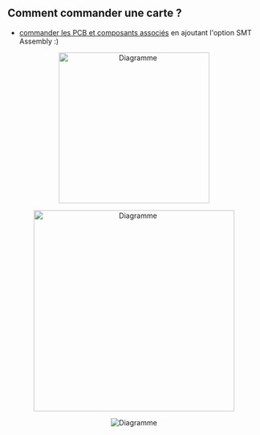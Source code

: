 ## Comment commander une carte ? 

- <a href="https://jlcpcb.com/quote#/?orderType=1" target="_blank">commander les PCB et composants associés</a> en ajoutant l'option SMT Assembly :)



<p align="center"> <img width="300" alt="Diagramme" src="https://user-images.githubusercontent.com/39769580/76786392-74887f00-67b7-11ea-8003-cebbc745f507.jpg"> </p>

<p align="center"> <img width="400" alt="Diagramme" src="https://user-images.githubusercontent.com/39769580/76786421-7fdbaa80-67b7-11ea-9753-f196ac8acc1b.jpg"> </p>

<p align="center"> <img alt="Diagramme" src="https://user-images.githubusercontent.com/39769580/76786464-8d913000-67b7-11ea-94a0-23e407f4f658.png"> </p>

